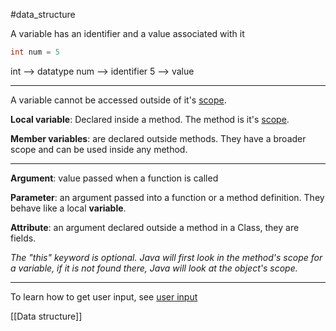 #data_structure 

A variable has an identifier and a value associated with it

```java
int num = 5
```

int --> datatype
num --> identifier
5 --> value

----

A variable cannot be accessed outside of it's [scope](Scope.md).

**Local variable**: Declared inside a method. The method is it's [scope](Scope.md).

**Member variables**: are declared outside methods. They have a broader scope and can be used inside any method.

-------

**Argument**: value passed when a function is called

**Parameter**: an argument passed into a function or a method definition. They behave like a local **variable**.

**Attribute**: an argument declared outside a method in a Class, they are fields.

*The "this" keyword is optional. Java will first look in the method's scope for a variable, if it is not found there, Java will look at the object's scope.*

-------------

To learn how to get user input, see [user input](<theory/User%20input.md>)

[[Data structure]]